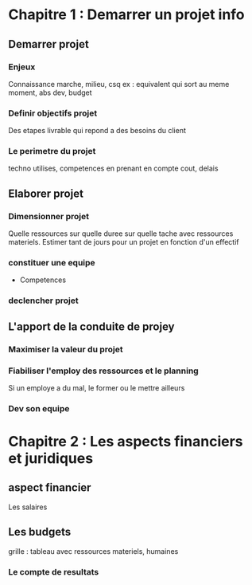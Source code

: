 # Chapitre 1 : Demarrer un projet info

## Demarrer projet

### Enjeux

Connaissance marche, milieu, csq
ex : equivalent qui sort au meme moment, abs dev, budget

### Definir objectifs projet

Des etapes
livrable qui repond a des besoins du client

### Le perimetre du projet

techno utilises, competences en prenant en compte cout, delais

## Elaborer projet

### Dimensionner projet

Quelle ressources sur quelle duree sur quelle tache avec ressources materiels.
Estimer tant de jours pour un projet en fonction d'un effectif

### constituer une equipe

-   Competences

### declencher projet

## L'apport de la conduite de projey

### Maximiser la valeur du projet

### Fiabiliser l'employ des ressources et le planning

Si un employe a du mal, le former ou le mettre ailleurs

### Dev son equipe

# Chapitre 2 : Les aspects financiers et juridiques

## aspect financier

Les salaires

## Les budgets

grille : tableau avec ressources materiels, humaines

### Le compte de resultats
